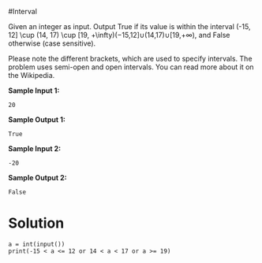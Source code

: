#Interval

Given an integer as input. Output True if its value is within the interval (-15, 12] \cup (14, 17) \cup [19, +\infty)(−15,12]∪(14,17)∪[19,+∞), and False otherwise (case sensitive).

Please note the different brackets, which are used to specify intervals. The problem uses semi-open and open intervals. You can read more about it on the Wikipedia.

**Sample Input 1:**
```
20
```
**Sample Output 1:**
```
True
```
**Sample Input 2:**
```
-20
```
**Sample Output 2:**
```
False
```
# Solution
```
a = int(input())
print(-15 < a <= 12 or 14 < a < 17 or a >= 19)
```